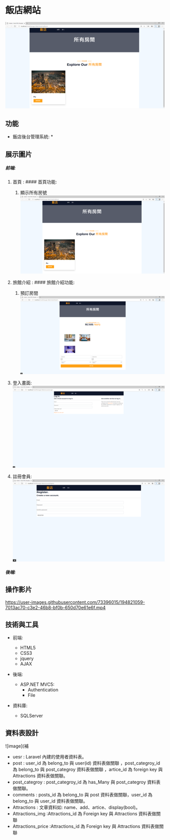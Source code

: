 # 飯店網站
![image](https://github.com/LiuYuJSCPPY/HotelManager/blob/main/Image/Hotelier%20-%20Hotel%20HTML%20Template%20-%20%E5%80%8B%E4%BA%BA%20-%20Microsoft%E2%80%8B%20Edge%202022_10_9%20%E4%B8%8B%E5%8D%88%2004_52_49.png)

## 功能

* 飯店後台管理系統:
  * 
  
  
## 展示圖片 
##### 前端:
  1. 首頁 :
    #### 首頁功能:
      1. 顯示所有房號
  ![image](https://github.com/LiuYuJSCPPY/HotelManager/blob/main/Image/Hotelier%20-%20Hotel%20HTML%20Template%20-%20%E5%80%8B%E4%BA%BA%20-%20Microsoft%E2%80%8B%20Edge%202022_10_9%20%E4%B8%8B%E5%8D%88%2004_52_49.png)
  
  2.  旅館介紹  :
    #### 旅館介紹功能:
      1. 預訂房間
  ![image](https://github.com/LiuYuJSCPPY/HotelManager/blob/main/Image/Hotelier%20-%20Hotel%20HTML%20Template%20-%20%E5%80%8B%E4%BA%BA%20-%20Microsoft%E2%80%8B%20Edge%202022_10_9%20%E4%B8%8B%E5%8D%88%2004_53_14.png)
  
  3. 登入畫面:
    ![image](https://github.com/LiuYuJSCPPY/HotelManager/blob/main/Image/Hotelier%20-%20Hotel%20HTML%20Template%20-%20%E5%80%8B%E4%BA%BA%20-%20Microsoft%E2%80%8B%20Edge%202022_10_9%20%E4%B8%8B%E5%8D%88%2004_53_21.png)
  
  4. 註冊會員:
    ![image](https://github.com/LiuYuJSCPPY/HotelManager/blob/main/Image/Hotelier%20-%20Hotel%20HTML%20Template%20-%20%E5%80%8B%E4%BA%BA%20-%20Microsoft%E2%80%8B%20Edge%202022_10_10%20%E4%B8%8B%E5%8D%88%2004_12_19.png)
##### 後端:

    
  
## 操作影片  


https://user-images.githubusercontent.com/73396015/194821059-7013ac70-c3e2-46b8-bf0b-650d70e61e6f.mp4



## 技術與工具
* 前端:
  * HTML5
  * CSS3
  * jquery
  * AJAX
  
* 後端:
   * ASP.NET MVC5:
     * Authentication
     * File
     
 * 資料庫:
    * SQLServer


## 資料表設計

 ![image](補
  * uesr : Laravel 內建的使用者資料表。
  * post : user_id 為 belong_to 與 user(id) 資料表做關聯 ，post_categroy_id 為 belong_to 與 post_categroy 資料表做關聯 ，artice_id 為 foreign key 與 Attractions 資料表做關聯。
  * post_categroy : post_categroy_id 為 has_Many 與 post_categroy 資料表做關聯。
  * comments : posts_id 為 belong_to 與 post 資料表做關聯，user_id 為 belong_to 與 user_id 資料表做關聯。
  * Attractions : 文章資料如: name、add、artice、display(bool)。
  * Attractions_img :Attractions_id 為 Foreign key 與 Attractions 資料表做關聯
  * Attractions_price :Attractions_id 為 Foreign key 與 Attractions 資料表做關聯
